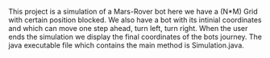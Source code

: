 This project is a simulation of a Mars-Rover bot here we have a (N*M) Grid with certain position blocked. We also have a bot with its intinial coordinates and which can move one step ahead, turn left, turn right. When the user ends the simulation we display the final coordinates of the bots journey. 
The java executable file which contains the main method is Simulation.java.
